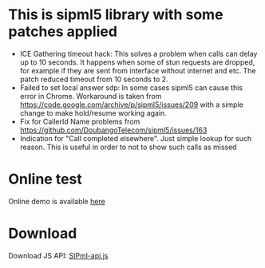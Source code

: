 # This is sipml5 library with some patches applied
- ICE Gathering timeout hack: This solves a problem when calls can delay up to 10 seconds. It happens when some of stun requests are dropped, for example if they are sent from interface without internet and etc. The patch reduced timeout from 10 seconds to 2.
- Failed to set local answer sdp: In some cases sipml5 can cause this error in Chrome. Workaround is taken from https://code.google.com/archive/p/sipml5/issues/209 with a simple change to make hold/resume working again.
- Fix for CallerId Name problems from https://github.com/DoubangoTelecom/sipml5/issues/163
- Indication for "Call completed elsewhere". Just simple lookup for such reason. This is useful in order to not to show such calls as missed

# Online test
Online demo is available [here](http://roginvs.github.io/sipml5/call.htm)

# Download
Download JS API: [SIPml-api.js](https://raw.githubusercontent.com/roginvs/sipml5/master/release/SIPml-api.js)
